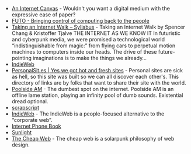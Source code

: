 - [An Internet Canvas](https://papers.mmm.dev/) - Wouldn't you want a digital medium with the expressive ease of paper?
- [FUTO - Bringing control of computing back to the people](https://futo.org/)
- [Taking an Internet Walk – Syllabus](https://syllabusproject.org/syllabus-for-taking-an-internet-walk/) - Taking an Internet Walk by Spencer Chang & Kristoffer Tjalve THE INTERNET AS WE KNOW IT In futuristic and cyberpunk media, we were promised a technological world “indistinguishable from magic:” from flying cars to perpetual motion machines to computers inside our heads. The drive of these future-pointing imaginations is to make the things we already…
- [IndieWeb](https://indieweb.org/)
- [PersonalSit.es | Yes we got hot and fresh sites](https://personalsit.es/) - Personal sites are sick as hell, so this site was built so we can all discover each other's. This directory of links are by folks that want to share their site with the world.
- [Poolside AM](https://poolside.am/) - The dumbest spot on the internet. Poolside AM is an offline lame station, playing an infinity pool of dumb sounds. Existential dread optional.
- [scrapscript](https://scrapscript.org/)
- [IndieWeb](https://indieweb.org/) - The IndieWeb is a people-focused alternative to the “corporate web”.
- [Internet Phone Book](https://internetphonebook.net/)
- [Sunlight](https://www.sunlit.place/)
- [The Cheap Web](https://potato.cheap) - The cheap web is a solarpunk philosophy of web design.
